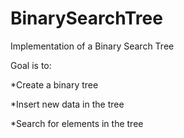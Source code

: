 # BinarySearchTree
Implementation of a Binary Search Tree

Goal is to:

*Create a binary tree

*Insert new data in the tree

*Search for elements in the tree
